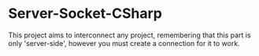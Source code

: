 # Server-Socket-CSharp
This project aims to interconnect any project, remembering that this part is only 'server-side', however you must create a connection for it to work.
